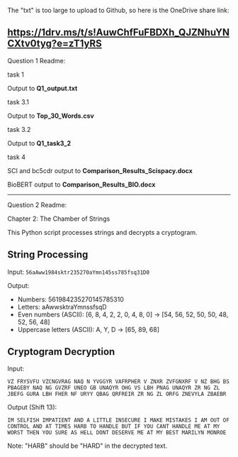 The "txt" is too large to upload to Github, so here is the OneDrive share link:

https://1drv.ms/t/s!AuwChfFuFBDXh_QJZNhuYNCXtv0tyg?e=zT1yRS
----------------------------------------------------------------------------------
Question 1 Readme:

task 1

Output to **Q1_output.txt**

task 3.1

Output to **Top_30_Words.csv**

task 3.2

Output to **Q1_task3_2**

task 4

SCI and bc5cdr output to **Comparison_Results_Scispacy.docx**

BioBERT output to **Comparison_Results_BIO.docx**

----------------------------------------------------------------------------------
Question 2 Readme:

Chapter 2: The Chamber of Strings

This Python script processes strings and decrypts a cryptogram.

## String Processing

Input: `56aAww1984sktr235270aYmn145ss785fsq31D0`

Output:
- Numbers: 561984235270145785310
- Letters: aAwwsktraYmnssfsqD
- Even numbers (ASCII): [6, 8, 4, 2, 2, 0, 4, 8, 0] -> [54, 56, 52, 50, 50, 48, 52, 56, 48]
- Uppercase letters (ASCII): A, Y, D -> [65, 89, 68]

## Cryptogram Decryption

Input:
```
VZ FRYSVFU VZCNGVRAG NAQ N YVGGYR VAFRPHER V ZNXR ZVFGNXRF V NZ BHG BS PBAGEBY NAQ NG GVZRF UNEO GB UNAQYR OHG VS LBH PNAG UNAQYR ZR NG ZL JBEFG GURA LBH FHER NF URYY QBAG QRFREIR ZR NG ZL ORFG ZNEVYLA ZBAEBR
```

Output (Shift 13):
```
IM SELFISH IMPATIENT AND A LITTLE INSECURE I MAKE MISTAKES I AM OUT OF CONTROL AND AT TIMES HARB TO HANDLE BUT IF YOU CANT HANDLE ME AT MY WORST THEN YOU SURE AS HELL DONT DESERVE ME AT MY BEST MARILYN MONROE
```

Note: "HARB" should be "HARD" in the decrypted text.
